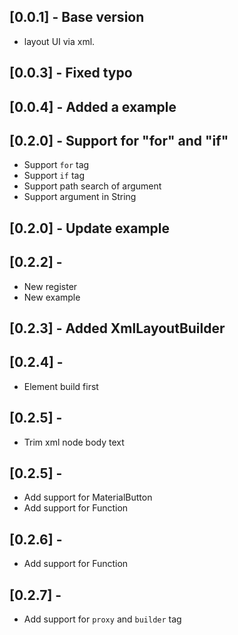 ## [0.0.1] - Base version

* layout UI via xml.

## [0.0.3] - Fixed typo

## [0.0.4] - Added a example

## [0.2.0] - Support for "for" and "if"

* Support `for` tag
* Support `if` tag
* Support path search of argument
* Support argument in String

## [0.2.0] - Update example

## [0.2.2] - 

* New register
* New example

## [0.2.3] - Added XmlLayoutBuilder

## [0.2.4] - 

* Element build first

## [0.2.5] - 

* Trim xml node body text

## [0.2.5] - 

* Add support for MaterialButton
* Add support for Function

## [0.2.6] -

* Add support for Function

## [0.2.7] -

* Add support for `proxy` and `builder` tag